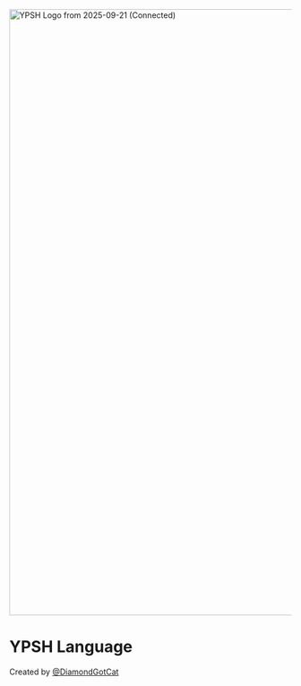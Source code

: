 
<img width="1920" height="1080" alt="YPSH Logo from 2025-09-21 (Connected)" src="https://github.com/user-attachments/assets/f4d73e5a-039f-4e2d-a7cf-a016f9a471dd" />

# YPSH Language
Created by [@DiamondGotCat](https://github.com/DiamondGotCat/)
